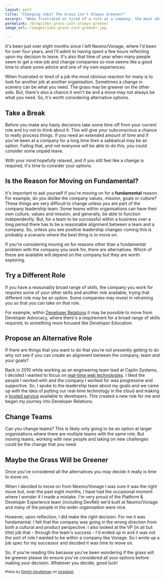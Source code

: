 ```yaml
---
layout: post
title: "Changing Jobs? The Grass isn't Always Greener!"
excerpt: "When frustrated or tired of a role at a company, the most obvious reaction for many is to look for another job at another company. Sometimes a change in scenery can be what you need. But, it may not always be what you need so it's worth considering alternative options."
permalink: /blog/jobs-grass-isnt-always-greener
image_url: /images/jobs-grass-isnt-greener.jpg

---
```


It's been just over eight months since I left Nexmo/Vonage, where I'd been for over four years, and I'll admit to having spent a few hours reflecting upon my decision to leave. It's also that time of year when many people seem to get a new job and change companies so now seems like a good time to share some advice and one of my own experiences.

When frustrated or tired of a job the most obvious reaction for many is to look for another job at another organisation. Sometimes a change in scenery can be what you need. The grass may be greener on the other side. But, there's also a chance it won't be and a move may not always be what you need. So, it's worth considering alternative options.

## Take a Break

Before you make any hasty decisions take some time off from your current role and try not to think about it. This will give your subconscious a chance to really process things. If you need an extended amount of time and if you've been at a company for a long time then a sabbatical may be an option. Failing that, and not everyone will be able to do this, you could consider some unpaid leave.

With your mind hopefully relaxed, and if you still feel like a change is required, it's time to consider your options.

## Is the Reason for Moving on Fundamental?

It's important to ask yourself if you're moving on for a **fundamental** reason. For example, do you dislike the company values, mission, goals or culture? These things are very difficult to change unless you are part of the company leadership team. Some teams within organisations can have their own culture, values and mission, and generally, be able to function independently. But, for a team to be successful within a business over a long period there has to be a reasonable alignment between a team and a company. So, unless you see positive leadership changes coming this is probably a scenario where the best thing is to move on.

If you're considering moving on for reasons other than a fundamental problem with the company you work for, there are alternatives. Which of these are available will depend on the company but they are worth exploring.

## Try a Different Role

If you have a reasonably broad range of skills, the company you work for requires some of your other skills and another role available, trying that different role may be an option. Some companies may invest in retraining you so that you can take on that role.

For example, within [Developer Relations](https://www.leggetter.co.uk/2016/02/03/defining-developer-relations.html) it may be possible to move from Developer Advocacy, where there's a requirement for a broad range of skills required, to something more focused like Developer Education.

## Propose an Alternative Role

If there are things that you want to do that you're not presently getting to do why not see if you can create an alignment between the company, team and your goals?

Back in 2010 while working as an engineering team lead at Caplin Systems, I decided I wanted to focus on [real-time web technologies](https://www.leggetter.co.uk/real-time-web-technologies-guide/). I liked the people I worked with and the company I worked for was progressive and supportive. So, I spoke to the leadership team about my goals and we came up with the idea of putting our real-time technology in the cloud and making a [hosted service](https://www.programmableweb.com/api/kwwika) available to developers. This created a new role for me and began my journey into Developer Relations.

## Change Teams

Can you change teams? This is likely only going to be an option at larger organisations where there are multiple teams with the same role. But moving teams, working with new people and taking on new challenges could be the change that you need.

## Maybe the Grass Will be Greener 

Once you've considered all the alternatives you may decide it really is time to move on.

When I decided to move on from Nexmo/Vonage I was sure it was the right move but, over the past eight months, I have had the occasional moment where I wonder if I made a mistake. I'm very proud of the Platform & Developer Experience team (including DevRel) we'd built at Nexmo/Vonage and many of the people in the wider organisation were nice.

However, upon reflection, I did make the right decision. For me it was fundamental: I felt that the company was going in the wrong direction from both a cultural and product perspective. I also looked at the VP (in all but title) job that - through the team's success - I'd ended up in and it was not the sort of role I wanted to be within a company like Vonage. So I wrote up a job spec for my successor and decided it was time to move on.

So, if you're reading this because you've been wondering if the grass will be greener please do ensure you've considered all your options before making your decision. Whatever you decide, good luck!

<small><span>Photo by <a href="https://unsplash.com/@dimhou?utm_source=unsplash&amp;utm_medium=referral&amp;utm_content=creditCopyText">Dimitri Houtteman</a> on <a href="https://unsplash.com/s/photos/grass?utm_source=unsplash&amp;utm_medium=referral&amp;utm_content=creditCopyText">Unsplash</a></span></small>